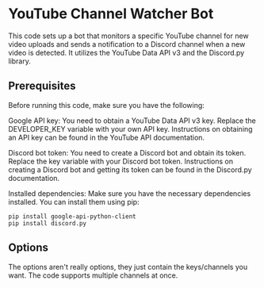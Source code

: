 # YouTube Channel Watcher Bot
This code sets up a bot that monitors a specific YouTube channel for new video uploads and sends a notification to a Discord channel when a new video is detected. It utilizes the YouTube Data API v3 and the Discord.py library.

## Prerequisites
Before running this code, make sure you have the following:

Google API key: You need to obtain a YouTube Data API v3 key. Replace the DEVELOPER_KEY variable with your own API key. Instructions on obtaining an API key can be found in the YouTube API documentation.

Discord bot token: You need to create a Discord bot and obtain its token. Replace the key variable with your Discord bot token. Instructions on creating a Discord bot and getting its token can be found in the Discord.py documentation.

Installed dependencies: Make sure you have the necessary dependencies installed. You can install them using pip:
```
pip install google-api-python-client 
pip install discord.py
```
## Options
The options aren't really options, they just contain the keys/channels you want. 
The code supports multiple channels at once.
